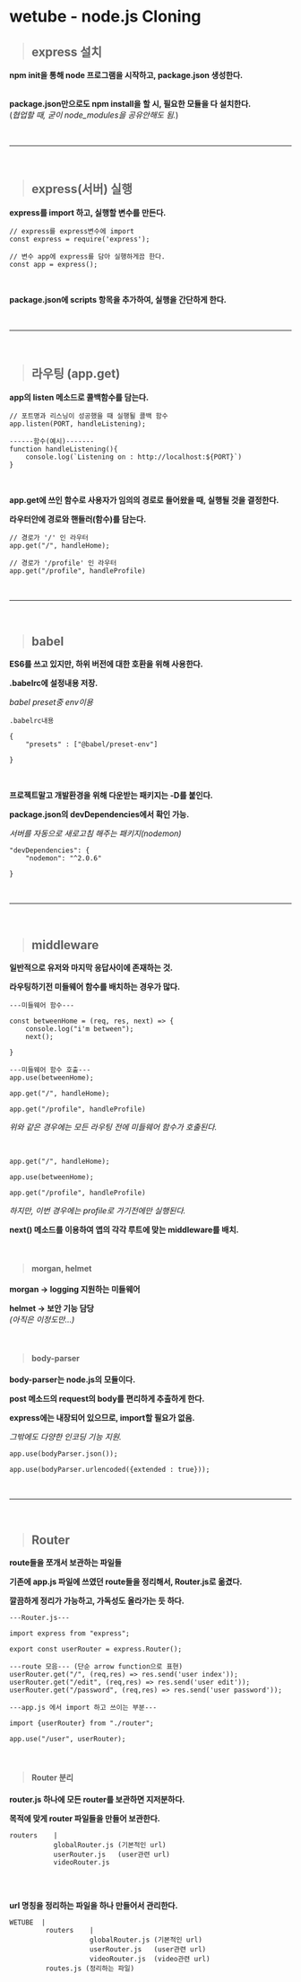 # wetube - node.js Cloning   

>## express 설치
**npm init을 통해 node 프로그램을 시작하고, package.json 생성한다.**   
<br>

**package.json만으로도 npm install을 할 시, 필요한 모듈을 다 설치한다.**   
(*협업할 때, 굳이 node_modules을 공유안해도 됨.*)   

<br>

----------------------------------------   

<br>

>## express(서버) 실행   
**express를 import 하고, 실행할 변수를 만든다.**     

```
// express를 express변수에 import
const express = require('express');

// 변수 app에 express를 담아 실행하게끔 한다.
const app = express();
```   
<br>   

**package.json에 scripts 항목을 추가하여, 실행을 간단하게 한다.**    

<br>

----------------------------------------   

<br>

>## 라우팅 (app.get)   

**app의 listen 메소드로 콜백함수를 담는다.**   

```
// 포트명과 리스닝이 성공했을 때 실행될 콜백 함수
app.listen(PORT, handleListening);

------함수(예시)-------
function handleListening(){
    console.log(`Listening on : http://localhost:${PORT}`)
}
```   
<br> 

**app.get에 쓰인 함수로 사용자가 임의의 경로로 들어왔을 때, 실행될 것을 결정한다.**      

**라우터안에 경로와 핸들러(함수)를 담는다.**   

```
// 경로가 '/' 인 라우터 
app.get("/", handleHome);

// 경로가 '/profile' 인 라우터
app.get("/profile", handleProfile)
```   

<br>

----------------------------------------   

<br>

>## babel   

**ES6를 쓰고 있지만, 하위 버전에 대한 호환을 위해 사용한다.**   

**.babelrc에 설정내용 저장.**   

*babel preset중 env이용*   

```
.babelrc내용

{
    "presets" : ["@babel/preset-env"]

}
```  
<br>  

**프로젝트말고 개발환경을 위해 다운받는 패키지는 -D를 붙인다.**   

**package.json의 devDependencies에서 확인 가능.**   


*서버를 자동으로 새로고침 해주는 패키지(nodemon)*   

```
"devDependencies": {
    "nodemon": "^2.0.6"

}

```

<br>

----------------------------------------   

<br>


>## middleware

**일반적으로 유저와 마지막 응답사이에 존재하는 것.**   

**라우팅하기전 미들웨어 함수를 배치하는 경우가 많다.**   

```
---미들웨어 함수---

const betweenHome = (req, res, next) => {
    console.log("i'm between");
    next();

}

---미들웨어 함수 호출---
app.use(betweenHome);

app.get("/", handleHome);

app.get("/profile", handleProfile)
```   

*위와 같은 경우에는 모든 라우팅 전에 미들웨어 함수가 호출된다.*   

<br>

```
app.get("/", handleHome);

app.use(betweenHome);

app.get("/profile", handleProfile)

```   

*하지만, 이번 경우에는 profile로 가기전에만 실행된다.*   

**next() 메소드를 이용하여 앱의 각각 루트에 맞는 middleware를 배치.**   

<br>

>#### morgan, helmet  

**morgan -> logging 지원하는 미들웨어**   

**helmet -> 보안 기능 담당**   
*(아직은 이정도만...)*   

<br>

>#### body-parser   

**body-parser는 node.js의 모듈이다.**   

**post 메소드의 request의 body를 편리하게 추출하게 한다.**      

**express에는 내장되어 있으므로, import할 필요가 없음.**    

*그밖에도 다양한 인코딩 기능 지원.*   

```
app.use(bodyParser.json());

app.use(bodyParser.urlencoded({extended : true}));
```   

<br>

----------------------------------------   

<br>


>## Router   

**route들을 쪼개서 보관하는 파일들**   

**기존에 app.js 파일에 쓰였던 route들을 정리해서, Router.js로 옮겼다.**   

**깔끔하게 정리가 가능하고, 가독성도 올라가는 듯 하다.**   


```
---Router.js---

import express from "express";

export const userRouter = express.Router();

---route 모음--- (단순 arrow function으로 표현)
userRouter.get("/", (req,res) => res.send('user index'));
userRouter.get("/edit", (req,res) => res.send('user edit'));
userRouter.get("/password", (req,res) => res.send('user password'));

---app.js 에서 import 하고 쓰이는 부분---

import {userRouter} from "./router";

app.use("/user", userRouter);
```  
<br>

>#### Router 분리   

**router.js 하나에 모든 router를 보관하면 지저분하다.**   

**목적에 맞게 router 파일들을 만들어 보관한다.**   


```
routers    |
           globalRouter.js (기본적인 url)
           userRouter.js   (user관련 url)
           videoRouter.js 


```    

<br>

**url 명칭을 정리하는 파일을 하나 만들어서 관리한다.**   

```
WETUBE  |
         routers    |
                    globalRouter.js (기본적인 url)
                    userRouter.js   (user관련 url)
                    videoRouter.js  (video관련 url)
         routes.js (정리하는 파일)

```









